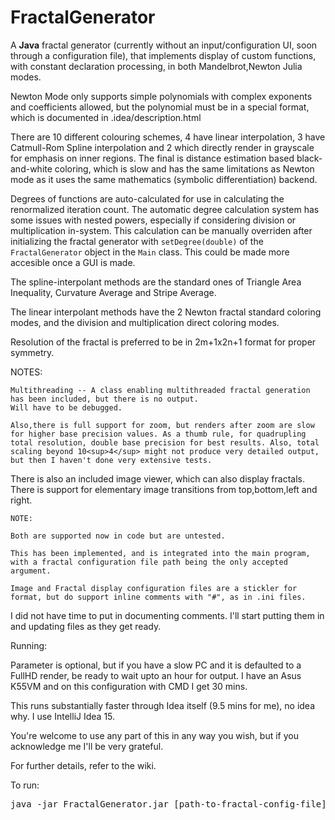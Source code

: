 # FractalGenerator
<html>
A <b>Java</b> fractal generator (currently without an input/configuration UI, soon through a configuration file),
that implements display of custom functions, with constant declaration processing, in both Mandelbrot,Newton Julia modes.

Newton Mode only supports simple polynomials with complex exponents and coefficients allowed, but the polynomial must be in a special format, which is documented in .idea/description.html

There are 10 different colouring schemes, 4 have linear interpolation, 3 have Catmull-Rom Spline interpolation and 2 which directly render in grayscale for emphasis on inner regions. The final is distance estimation based black-and-white coloring, which is slow and has the same limitations as Newton mode as it uses the same mathematics (symbolic differentiation) backend.

Degrees of functions are auto-calculated for use in calculating the renormalized iteration count. The automatic degree calculation system has some issues with nested powers, especially if considering division or multiplication in-system. This calculation can be manually overriden after initializing the fractal generator with `setDegree(double)` of the `FractalGenerator` object in the `Main` class. This could be made more accesible once a GUI is made.

The spline-interpolant methods are the standard ones of Triangle Area Inequality, Curvature Average and Stripe Average.

The linear interpolant methods have the 2 Newton fractal standard coloring modes, and the division and multiplication direct coloring modes.

Resolution of the fractal is preferred to be in 2m+1x2n+1 format for proper symmetry.

<p>
    NOTES:
    
    Multithreading -- A class enabling multithreaded fractal generation has been included, but there is no output.
    Will have to be debugged.
              
    Also,there is full support for zoom, but renders after zoom are slow for higher base precision values. As a thumb rule, for quadrupling total resolution, double base precision for best results. Also, total scaling beyond 10<sup>4</sup> might not produce very detailed output, but then I haven't done very extensive tests.
</p>

<p>
   There is also an included image viewer, which can also display fractals.
    There is support for elementary image transitions from top,bottom,left and right.
    
    NOTE:
    
    Both are supported now in code but are untested.
    
    This has been implemented, and is integrated into the main program, with a fractal configuration file path being the only accepted argument.
    
    Image and Fractal display configuration files are a stickler for format, but do support inline comments with "#", as in .ini files.
</p>

<p>
  I did not have time to put in documenting comments. I'll start putting them in and updating files as they get ready.
</p>

<p>
Running:

Parameter is optional, but if you have a slow PC and it is defaulted to a FullHD render,
be ready to wait upto an hour for output. I have an Asus K55VM and on this configuration with CMD I get 30 mins.

This runs substantially faster through Idea itself (9.5 mins for me), no idea why. I use IntelliJ Idea 15.

You're welcome to use any part of this in any way you wish, but if you acknowledge me I'll be very grateful.

For further details, refer to the wiki.

To run:

<pre>java -jar FractalGenerator.jar [path-to-fractal-config-file]</pre>
</p>
</html>
